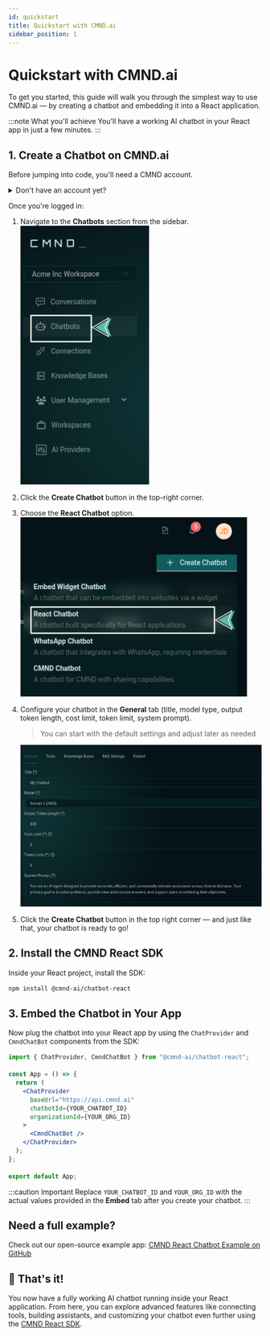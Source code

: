 ```yaml
---
id: quickstart
title: Quickstart with CMND.ai
sidebar_position: 1
---
```


# Quickstart with CMND.ai

To get you started, this guide will walk you through the simplest way to use CMND.ai — by creating a chatbot and embedding it into a React application.

:::note What you'll achieve
You'll have a working AI chatbot in your React app in just a few minutes.
:::

## 1. Create a Chatbot on CMND.ai

Before jumping into code, you'll need a CMND account.

<details>
<summary>Don't have an account yet?</summary>

If you don't have a CMND account, [sign up here](https://calendly.com/ersel-aker/cmnd-ai-exploration).

</details>

Once you're logged in:

1. Navigate to the **Chatbots** section from the sidebar.  
   ![Chatbots sidebar](../static/img/sidebar-chatbots.png)

2. Click the **Create Chatbot** button in the top-right corner.

3. Choose the **React Chatbot** option.  
   ![React chatbot option](../static/img/quickstart_with_cmnd/react-chatbot-option.png)

4. Configure your chatbot in the **General** tab (title, model type, output token length, cost limit, token limit, system prompt).

   > You can start with the default settings and adjust later as needed

   ![General tab settings](../static/img/chatbot-general-tab-settings.png)

5. Click the **Create Chatbot** button in the top right corner — and just like that, your chatbot is ready to go!

## 2. Install the CMND React SDK

Inside your React project, install the SDK:

```bash title="Terminal"
npm install @cmnd-ai/chatbot-react
```

## 3. Embed the Chatbot in Your App

Now plug the chatbot into your React app by using the `ChatProvider` and `CmndChatBot` components from the SDK:

```jsx title="Javascript" showLineNumbers
import { ChatProvider, CmndChatBot } from "@cmnd-ai/chatbot-react";

const App = () => {
  return (
    <ChatProvider
      baseUrl="https://api.cmnd.ai"
      chatbotId={YOUR_CHATBOT_ID}
      organizationId={YOUR_ORG_ID}
    >
      <CmndChatBot />
    </ChatProvider>
  );
};

export default App;
```

:::caution Important
Replace `YOUR_CHATBOT_ID` and `YOUR_ORG_ID` with the actual values provided in the **Embed** tab after you create your chatbot.
:::

## Need a full example?

Check out our open-source example app: [CMND React Chatbot Example on GitHub](https://github.com/CyprusCodes/cmnd-react-chatbot-example)

## 🎉 That's it!

You now have a fully working AI chatbot running inside your React application. From here, you can explore advanced features like connecting tools, building assistants, and customizing your chatbot even further using the [CMND React SDK](docs.cmnd.ai/cmnd-react-sdk).
